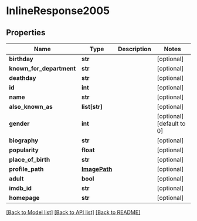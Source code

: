 # InlineResponse2005

## Properties
Name | Type | Description | Notes
------------ | ------------- | ------------- | -------------
**birthday** | **str** |  | [optional] 
**known_for_department** | **str** |  | [optional] 
**deathday** | **str** |  | [optional] 
**id** | **int** |  | [optional] 
**name** | **str** |  | [optional] 
**also_known_as** | **list[str]** |  | [optional] 
**gender** | **int** |  | [optional] [default to 0]
**biography** | **str** |  | [optional] 
**popularity** | **float** |  | [optional] 
**place_of_birth** | **str** |  | [optional] 
**profile_path** | [**ImagePath**](ImagePath.md) |  | [optional] 
**adult** | **bool** |  | [optional] 
**imdb_id** | **str** |  | [optional] 
**homepage** | **str** |  | [optional] 

[[Back to Model list]](../README.md#documentation-for-models) [[Back to API list]](../README.md#documentation-for-api-endpoints) [[Back to README]](../README.md)

